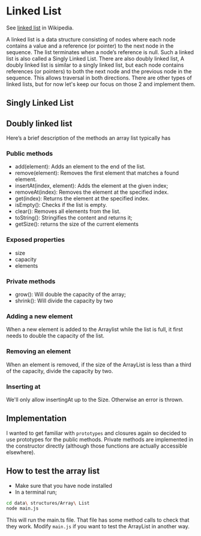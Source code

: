 # Linked List

See [linked list](https://en.wikipedia.org/wiki/Linked_list) in Wikipedia.

A linked list is a data structure consisting of nodes where each node contains a value and a reference (or pointer) to the next node in the sequence. The list terminates when a node’s reference is null. Such a linked list is also called a Singly Linked List. There are also doubly linked list, A doubly linked list is similar to a singly linked list, but each node contains references (or pointers) to both the next node and the previous node in the sequence. This allows traversal in both directions.
There are other types of linked lists, but for now let's keep our focus on those 2 and implement them.

## Singly Linked List

## Doubly linked list

Here’s a brief description of the methods an array list typically has

### Public methods

- add(element): Adds an element to the end of the list.
- remove(element): Removes the first element that matches a found element.
- insertAt(index, element): Adds the element at the given index;
- removeAt(index): Removes the element at the specified index.
- get(index): Returns the element at the specified index.
- isEmpty(): Checks if the list is empty.
- clear(): Removes all elements from the list.
- toString(): Stringifies the content and returns it;
- getSize(): returns the size of the current elements

### Exposed properties

- size
- capacity
- elements

### Private methods

- grow(): Will double the capacity of the array;
- shrink(): Will divide the capacity by two

### Adding a new element

When a new element is added to the Arraylist while the list is full, it first needs to double the capacity of the list.

### Removing an element

When an element is removed, if the size of the ArrayList is less than a third of the capacity, divide the capacity by two.

### Inserting at

We'll only allow insertingAt up to the Size. Otherwise an error is thrown.

## Implementation

I wanted to get familiar with `prototypes` and closures again so decided to use prototypes for the public methods.
Private methods are implemented in the constructor directly (although those functions are actually accessible elsewhere).

## How to test the array list

- Make sure that you have node installed
- In a terminal run;

```zsh
cd data\ structures/Array\ List
node main.js
```

This will run the main.ts file. That file has some method calls to check that they work. Modify `main.js` if you want to test the ArrayList in another way.
